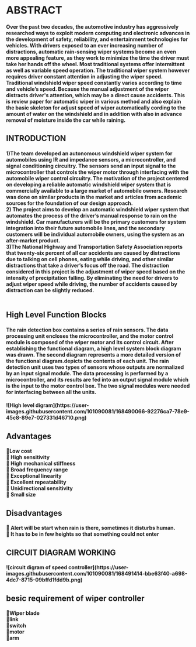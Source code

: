  <h1>
 ABSTRACT <br>
  <h4>
 Over the past two decades, the automotive industry has aggressively researched ways to exploit modern computing and electronic advances in the development of safety, reliability, and entertainment technologies for vehicles. With drivers exposed to an ever increasing number of distractions, automatic rain-sensing wiper systems become an even more appealing feature, as they work to minimize the time the driver must take her hands off the wheel. Most traditional systems offer intermittent as well as variable speed operation. The traditional wiper system however requires driver constant attention in adjusting the wiper speed. Traditional windshield wiper speed constantly varies according to time and vehicle’s speed. Because the manual adjustment of the wiper distracts driver's attention, which may be a direct cause accidents. This is review paper for automatic wiper in various method and also explain the basic skeleton for adjust speed of wiper automatically cording to the amount of water on the windshield and in addition with also in advance removal of moisture inside the car while raining. 
   <br>
   <h2>
   INTRODUCTION<br>
    <h4>
    1)The team developed an autonomous windshield
wiper system for automobiles using IR and impedance
sensors, a microcontroller, and signal conditioning circuitry.
The sensors send an input signal to the microcontroller that
controls the wiper motor through interfacing with the
automobile wiper control circuitry. The motivation of the
project centered on developing a reliable automatic
windshield wiper system that is commercially available to a
large market of automobile owners. Research was done on
similar products in the market and articles from academic
sources for the foundation of our design approach.<br>
2) The project aims to develop an automatic windshield
wiper system that automates the process of the driver’s
manual response to rain on the windshield. Car
manufacturers will be the primary customers for system
integration into their future automobile lines, and the
secondary customers will be individual automobile owners,
using the system as an after-market product.<br>
3)The National Highway and Transportation Safety
Association reports that twenty-six percent of all car accidents
are caused by distractions due to talking on cell phones, eating
while driving, and other similar distractions that take a
driver’s focus off the road. The distraction considered in this
project is the adjustment of wiper speed based on the intensity
of precipitation falling. By eliminating the need for drivers to
adjust wiper speed while driving, the number of accidents
caused by distraction can be slightly reduced.<br>
<br>
     <h2>
      High Level Function Blocks<br>
      <h4>
       The rain detection box contains a series of rain
sensors. The data processing unit encloses the
microcontroller, and the motor control module is composed of
the wiper motor and its control circuit. After establishing the
functional diagram, a high level system block diagram was
drawn. The second diagram represents a more detailed
version of the functional diagram.depicts the contents
of each unit. The rain detection unit uses two types of sensors
whose outputs are normalized by an input signal module. The
data processing is performed by a microcontroller, and its
results are fed into an output signal module which is the input
to the motor control box. The two signal modules were
needed for interfacing between all the units.<br>
       <h4>
        ![High level digram](https://user-images.githubusercontent.com/101090081/168490066-92276ca7-78e9-45c8-89e7-027331d46710.png)
<br>
        <h2>
         Advantages
         <br>
         <h4>
Low cost<br>
 High sensitivity<br>
 High mechanical stiffness<br>
 Broad frequency range<br>
 Exceptional linearity<br>
 Excellent repeatability<br>
 Unidirectional sensitivity<br>
 Small size<br>
          <h2>
           Disadvantages<br>
           <h4>
             Alert will be start when rain is there, sometimes it disturbs human. <br>
             It has to be in few heights so that something could not enter <br>
            <h2>
            CIRCUIT DIAGRAM WORKING<br>
             <h4>
             ![circuit digram of speed controller](https://user-images.githubusercontent.com/101090081/168491414-bbe63f40-a698-4dc7-8715-09bffd1fdd9b.png)<br>
              <h2>
               besic requirement of wiper controller<br>
               <h4>
                Wiper blade<br>
                link<br>
                switch<br>
                motor<br>
                arm<br>
                



          
          
          
         
